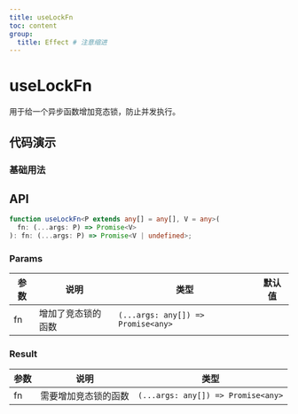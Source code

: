 ```yaml
---
title: useLockFn
toc: content
group:
  title: Effect # 注意缩进
---
```


# useLockFn

用于给一个异步函数增加竞态锁，防止并发执行。

## 代码演示

### 基础用法

<code src="./example.tsx"></code>

## API

```ts
function useLockFn<P extends any[] = any[], V = any>(
  fn: (...args: P) => Promise<V>
): fn: (...args: P) => Promise<V | undefined>;
```

### Params

| 参数 | 说明               | 类型                               | 默认值 |
| ---- | ------------------ | ---------------------------------- | ------ |
| fn   | 增加了竞态锁的函数 | `(...args: any[]) => Promise<any>` |

### Result

| 参数 | 说明                 | 类型                               |
| ---- | -------------------- | ---------------------------------- |
| fn   | 需要增加竞态锁的函数 | `(...args: any[]) => Promise<any>` |
